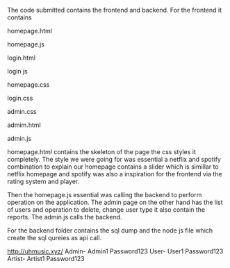 The code submitted contains the frontend and backend. For the frontend it contains

homepage.html 

homepage.js 

login.html 

login js 

homepage.css 

login.css 

admin.css 

admim.html 

admin.js

homepage.html contains the skeleton of the page the css styles it completely. The style we were going for was essential a netflix and spotify combination to explain our homepage contains a slider which is simillar to netflix homepage and spotify was also a inspiration for the frontend via the rating system and player.

Then the homepage.js essential was calling the backend to perform operation on the application. The admin page on the other hand has the list of users and operation to delete, change user type it also contain the reports. The admin.js calls the backend.

For the backend folder contains the sql dump and the node js file which create the sql qureies as api call.

http://uhmusic.xyz/
Admin- Admin1 Password123
User- User1 Password123
Artist- Artist1 Password123
